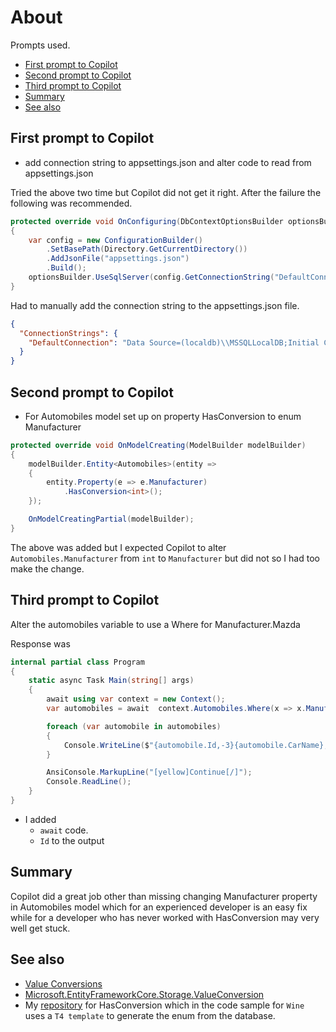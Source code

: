 # About

Prompts used.<!--TOC-->
  - [First prompt to Copilot](#first-prompt-to-copilot)
  - [Second prompt to Copilot](#second-prompt-to-copilot)
  - [Third prompt to Copilot](#third-prompt-to-copilot)
  - [Summary](#summary)
  - [See also](#see-also)
<!--/TOC-->

## First prompt to Copilot	

- add connection string to appsettings.json and alter code to read from appsettings.json

Tried the above two time but Copilot did not get it right. After the failure the following was recommended.

```csharp
protected override void OnConfiguring(DbContextOptionsBuilder optionsBuilder)
{
    var config = new ConfigurationBuilder()
        .SetBasePath(Directory.GetCurrentDirectory())
        .AddJsonFile("appsettings.json")
        .Build();
    optionsBuilder.UseSqlServer(config.GetConnectionString("DefaultConnection"));
}
```

Had to manually add the connection string to the appsettings.json file.
```json
{
  "ConnectionStrings": {
    "DefaultConnection": "Data Source=(localdb)\\MSSQLLocalDB;Initial Catalog=CarsDatabase;Integrated Security=True;Encrypt=False"
  }
}
```

## Second prompt to Copilot

- For Automobiles model set up on property HasConversion to enum Manufacturer

```csharp
protected override void OnModelCreating(ModelBuilder modelBuilder)
{
    modelBuilder.Entity<Automobiles>(entity =>
    {
        entity.Property(e => e.Manufacturer)
            .HasConversion<int>();
    });

    OnModelCreatingPartial(modelBuilder);
}
```

The above was added but I expected Copilot to alter `Automobiles.Manufacturer` from `int` to `Manufacturer` but did not so I had too make the change.

## Third prompt to Copilot

Alter the automobiles variable to use a Where for Manufacturer.Mazda

Response was
```csharp
internal partial class Program
{
    static async Task Main(string[] args)
    {
        await using var context = new Context();
        var automobiles = await  context.Automobiles.Where(x => x.Manufacturer == Manufacturer.Mazda).ToListAsync();

        foreach (var automobile in automobiles)
        {
            Console.WriteLine($"{automobile.Id,-3}{automobile.CarName}, Manufacturer: {automobile.Manufacturer}");
        }

        AnsiConsole.MarkupLine("[yellow]Continue[/]");
        Console.ReadLine();
    }
}
```

- I added 
  - `await` code.
  - `Id` to the output

## Summary

Copilot did a great job other than missing changing Manufacturer property in Automobiles model which for an experienced developer is an easy fix while for a developer who has never worked with HasConversion may very well get stuck.

## See also

- [Value Conversions](https://learn.microsoft.com/en-us/ef/core/modeling/value-conversions?tabs=data-annotations)
- [Microsoft.EntityFrameworkCore.Storage.ValueConversion](https://learn.microsoft.com/en-us/dotnet/api/microsoft.entityframeworkcore.storage.valueconversion?view=efcore-5.0)
- My [repository](https://github.com/karenpayneoregon/ef-core-enums) for HasConversion which in the code sample for `Wine` uses a `T4 template` to generate the enum from the database.